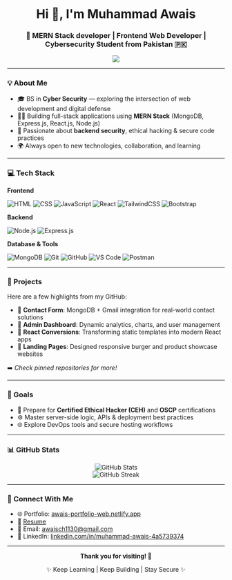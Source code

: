 <h1 align="center">Hi 👋, I'm Muhammad Awais</h1>
<h3 align="center">🚀 MERN Stack developer | Frontend Web Developer |  Cybersecurity Student from Pakistan 🇵🇰</h3>

<p align="center">
  <img src="https://readme-typing-svg.demolab.com/?lines=MERN+Stack+Developer;Cybersecurity+Enthusiast;Clean+Code+Advocate;Always+Learning+and+Building&center=true&width=500&height=45&color=0AE98C&vCenter=true&pause=1000&size=20" />
</p>

---

### 💡 About Me

* 🎓 BS in **Cyber Security** — exploring the intersection of web development and digital defense
* 👨‍💻 Building full-stack applications using **MERN Stack** (MongoDB, Express.js, React.js, Node.js)
* 🔐 Passionate about **backend security**, ethical hacking & secure code practices
* 🌍 Always open to new technologies, collaboration, and learning

---

### 💻 Tech Stack

**Frontend**

![HTML](https://img.shields.io/badge/-HTML5-E34F26?logo=html5\&logoColor=white\&style=flat-square)
![CSS](https://img.shields.io/badge/-CSS3-1572B6?logo=css3\&logoColor=white\&style=flat-square)
![JavaScript](https://img.shields.io/badge/-JavaScript-F7DF1E?logo=javascript\&logoColor=black\&style=flat-square)
![React](https://img.shields.io/badge/-React-61DAFB?logo=react\&logoColor=black\&style=flat-square)
![TailwindCSS](https://img.shields.io/badge/-TailwindCSS-06B6D4?logo=tailwind-css\&logoColor=white\&style=flat-square)
![Bootstrap](https://img.shields.io/badge/-Bootstrap-7952B3?logo=bootstrap\&logoColor=white\&style=flat-square)

**Backend**

![Node.js](https://img.shields.io/badge/-Node.js-339933?logo=node.js\&logoColor=white\&style=flat-square)
![Express.js](https://img.shields.io/badge/-Express.js-000000?logo=express\&logoColor=white\&style=flat-square)

**Database & Tools**

![MongoDB](https://img.shields.io/badge/-MongoDB-47A248?logo=mongodb\&logoColor=white\&style=flat-square)
![Git](https://img.shields.io/badge/-Git-F05032?logo=git\&logoColor=white\&style=flat-square)
![GitHub](https://img.shields.io/badge/-GitHub-181717?logo=github\&logoColor=white\&style=flat-square)
![VS Code](https://img.shields.io/badge/-VSCode-007ACC?logo=visual-studio-code\&logoColor=white\&style=flat-square)
![Postman](https://img.shields.io/badge/-Postman-FF6C37?logo=postman\&logoColor=white\&style=flat-square)

---

### 📂 Projects

Here are a few highlights from my GitHub:

* 🔹 **Contact Form**: MongoDB + Gmail integration for real-world contact solutions
* 🔹 **Admin Dashboard**: Dynamic analytics, charts, and user management
* 🔹 **React Conversions**: Transforming static templates into modern React apps
* 🔹 **Landing Pages**: Designed responsive burger and product showcase websites

➡️ *Check pinned repositories for more!*

---

### 🎯 Goals

* 🧠 Prepare for **Certified Ethical Hacker (CEH)** and **OSCP** certifications
* ⚙️ Master server-side logic, APIs & deployment best practices
* 🌐 Explore DevOps tools and secure hosting workflows

---

### 📊 GitHub Stats

<p align="center">
  <img src="https://github-readme-stats.vercel.app/api?username=Muhammad-Awais123&show_icons=true&theme=radical" alt="GitHub Stats" />
  <br />
  <img src="https://github-readme-streak-stats.herokuapp.com?user=Muhammad-Awais123&theme=radical" alt="GitHub Streak" />
</p>

---

### 🤝 Connect With Me

* 🌐 Portfolio: [awais-portfolio-web.netlify.app](https://awais-portfolio-web.netlify.app)
* 📄 [Resume]([https://drive.google.com/file/d/1aCBvZNQ0Nb-3zDLo5A0Ba7LPU7YrPHv5/view?usp=drivesdk](https://drive.google.com/file/d/1grOpV1slxhaB_6JL8NuAveLZzodKsh9S/view?usp=drivesdk))
* 💬 Email: [awaisch1130@gmail.com](mailto:awaisch1130@gmail.com)
* 🔗 LinkedIn: [linkedin.com/in/muhammad-awais-4a5739374](https://www.linkedin.com/in/muhammad-awais-4a5739374)

---

<p align="center"><b>Thank you for visiting! 🙏</b></p>
<p align="center">✨ Keep Learning | Keep Building | Stay Secure ✨</p>
